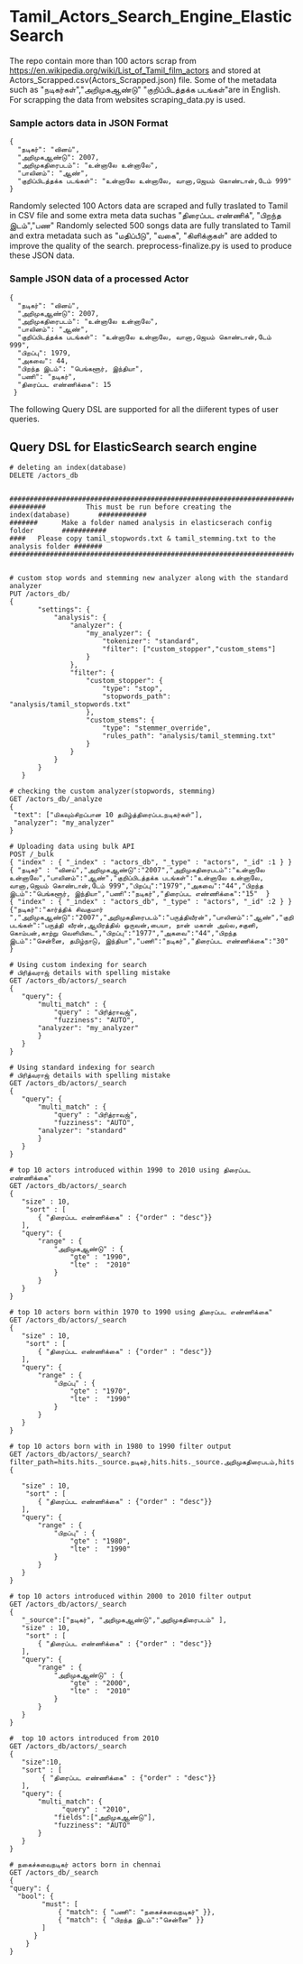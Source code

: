 # Tamil_Actors_Search_Engine_ElasticSearch

The repo contain more than 100 actors scrap from https://en.wikipedia.org/wiki/List_of_Tamil_film_actors and stored at Actors_Scrapped.csv(Actors_Scrapped.json) file. Some of the metadata such as  "நடிகர்கள்","அறிமுகஆண்டு" "குறிப்பிடத்தக்க படங்கள்"are in English. For scrapping the data from websites scraping_data.py is used.


###  Sample actors data in JSON Format
  ```
  {
    "நடிகர்": "வினய்",
    "அறிமுகஆண்டு": 2007,
    "அறிமுகதிரைபடம்": "உன்னாலே உன்னாலே",
    "பாலினம்": "ஆண்",
    "குறிப்பிடத்தக்க படங்கள்": "உன்னாலே உன்னாலே, வானா,ஜெயம் கொண்டான்,டேம் 999"
  }
  
  ```
Randomly selected 100 Actors data are scraped and fully traslated to Tamil in CSV file and some extra meta data suchas "திரைப்பட எண்ணிக்", "பிறந்த இடம்","பண"
Randomly selected 500 songs data are fully translated to Tamil and extra metadata such as "மதிப்பீடு", "வகை", "கிளிக்குகள்" are added to improve the quality of the search.  preprocess-finalize.py is used to produce these JSON data.

### Sample JSON data of a processed Actor

  ```
  {
    "நடிகர்": "வினய்",
    "அறிமுகஆண்டு": 2007,
    "அறிமுகதிரைபடம்": "உன்னாலே உன்னாலே",
    "பாலினம்": "ஆண்",
    "குறிப்பிடத்தக்க படங்கள்": "உன்னாலே உன்னாலே, வானா,ஜெயம் கொண்டான்,டேம் 999",
    "பிறப்பு": 1979,
    "அகவை": 44,
    "பிறந்த இடம்": "பெங்களூர், இந்தியா",
    "பணி": "நடிகர்",
    "திரைப்பட எண்ணிக்கை": 15
   }
   ```
   The following Query DSL are supported for all the diiferent types of user queries.
  
  
  ## Query DSL for ElasticSearch search engine
   
```
# deleting an index(database)
DELETE /actors_db


##########################################################################################
#########          This must be run before creating the index(database)       ############
#######      Make a folder named analysis in elasticserach config folder       ###########
####   Please copy tamil_stopwords.txt & tamil_stemming.txt to the analysis folder #######
##########################################################################################


# custom stop words and stemming new analyzer along with the standard analyzer
PUT /actors_db/
{
       "settings": {
           "analysis": {
               "analyzer": {
                   "my_analyzer": {
                       "tokenizer": "standard",
                       "filter": ["custom_stopper","custom_stems"]
                   }
               },
               "filter": {
                   "custom_stopper": {
                       "type": "stop",
                       "stopwords_path": "analysis/tamil_stopwords.txt"
                   },
                   "custom_stems": {
                       "type": "stemmer_override",
                       "rules_path": "analysis/tamil_stemming.txt"
                   }
               }
           }
       }
   }
   
# checking the custom analyzer(stopwords, stemming)
GET /actors_db/_analyze
{
 "text": ["மிகவும்சிறப்பான 10 தமிழ்த்திரைப்படநடிகர்கள்"],
 "analyzer": "my_analyzer"
}

# Uploading data using bulk API
POST /_bulk
{ "index" : { "_index" : "actors_db", "_type" : "actors", "_id" :1 } }
{ "நடிகர்" : "வினய்","அறிமுகஆண்டு":"2007","அறிமுகதிரைபடம்":"உன்னாலே உன்னாலே","பாலினம்":"ஆண்","குறிப்பிடத்தக்க படங்கள்":"உன்னாலே உன்னாலே, வானா,ஜெயம் கொண்டான்,டேம் 999","பிறப்பு":"1979","அகவை":"44","பிறந்த இடம்":"பெங்களூர், இந்தியா","பணி":"நடிகர்","திரைப்பட எண்ணிக்கை":"15"  }
{ "index" : { "_index" : "actors_db", "_type" : "actors", "_id" :2 } }
{"நடிகர்":"கார்த்திக் சிவகுமார் ","அறிமுகஆண்டு":"2007","அறிமுகதிரைபடம்":"பருத்திவீரன்","பாலினம்":"ஆண்","குறிப்பிடத்தக்க படங்கள்":"பருத்தி வீரன்,ஆயிரத்தில் ஒருவன்,பையா, நான் மகான் அல்ல,சகுனி, கொம்பன்,காற்று வெளியிடை","பிறப்பு":"1977","அகவை":"44","பிறந்த இடம்":"சென்னை, தமிழ்நாடு, இந்தியா","பணி":"நடிகர்","திரைப்பட எண்ணிக்கை":"30"  }

# Using custom indexing for search
# பிரித்வராஜ் details with spelling mistake
GET /actors_db/actors/_search
{
   "query": {
       "multi_match" : {
           "query" : "பிரித்ராவஜ்",
           "fuzziness": "AUTO",
       "analyzer": "my_analyzer"
       }
   }
}

# Using standard indexing for search
# பிரித்வராஜ் details with spelling mistake
GET /actors_db/actors/_search
{
   "query": {
       "multi_match" : {
           "query" : "பிரித்ராவஜ்",
           "fuzziness": "AUTO",
       "analyzer": "standard"
       }
   }
}

# top 10 actors introduced within 1990 to 2010 using திரைப்பட எண்ணிக்கை"
GET /actors_db/actors/_search
{
   "size" : 10,
    "sort" : [
       { "திரைப்பட எண்ணிக்கை" : {"order" : "desc"}}
   ],
   "query": {
       "range" : {
           "அறிமுகஆண்டு" : {
               "gte" : "1990",
               "lte" :  "2010"
           }
       }
   }
}

# top 10 actors born within 1970 to 1990 using திரைப்பட எண்ணிக்கை"
GET /actors_db/actors/_search
{
   "size" : 10,
    "sort" : [
       { "திரைப்பட எண்ணிக்கை" : {"order" : "desc"}}
   ],
   "query": {
       "range" : {
           "பிறப்பு" : {
               "gte" : "1970",
               "lte" :  "1990"
           }
       }
   }
}

# top 10 actors born with in 1980 to 1990 filter output
GET /actors_db/actors/_search?filter_path=hits.hits._source.நடிகர்,hits.hits._source.அறிமுகதிரைபடம்,hits.hits._source.பிறப்பு
{
  
   "size" : 10,
    "sort" : [
       { "திரைப்பட எண்ணிக்கை" : {"order" : "desc"}}
   ],
   "query": {
       "range" : {
           "பிறப்பு" : {
               "gte" : "1980",
               "lte" :  "1990"
           }
       }
   }
}

# top 10 actors introduced within 2000 to 2010 filter output
GET /actors_db/actors/_search
{
   "_source":["நடிகர்", "அறிமுகஆண்டு","அறிமுகதிரைபடம்" ],
   "size" : 10,
    "sort" : [
       { "திரைப்பட எண்ணிக்கை" : {"order" : "desc"}}
   ],
   "query": {
       "range" : {
           "அறிமுகஆண்டு" : {
               "gte" : "2000",
               "lte" :  "2010"
           }
       }
   }
}

#  top 10 actors introduced from 2010
GET /actors_db/actors/_search
{
   "size":10,
   "sort" : [
        { "திரைப்பட எண்ணிக்கை" : {"order" : "desc"}}
   ],
   "query": {
       "multi_match": {
             "query" : "2010",
           "fields":["அறிமுகஆண்டு"],
           "fuzziness": "AUTO"
       }
   }
}

# நகைச்சுவைநடிகர் actors born in chennai 
GET /actors_db/_search
{
"query": {
  "bool": {
        "must": [
            { "match": { "பணி": "நகைச்சுவைநடிகர்" }},
            { "match": { "பிறந்த இடம்":"சென்னை" }}
        ]
      }
    } 
}


```
  
   
